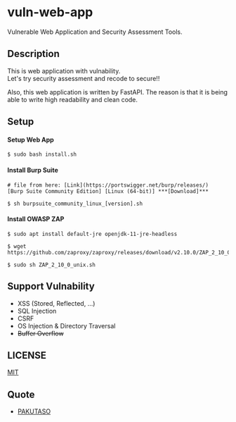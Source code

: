 # vuln-web-app

Vulnerable Web Application and Security Assessment Tools.

## Description

This is web application with vulnability.  
Let's try security assessment and recode to secure!!

Also, this web application is written by FastAPI. The reason is that it is being able to write high readability and clean code.

## Setup

#### Setup Web App

```
$ sudo bash install.sh
```

#### Install Burp Suite

```
# file from here: [Link](https://portswigger.net/burp/releases/)  
[Burp Suite Community Edition] [Linux (64-bit)] ***[Download]***

$ sh burpsuite_community_linux_[version].sh
```

#### Install OWASP ZAP

```
$ sudo apt install default-jre openjdk-11-jre-headless

$ wget https://github.com/zaproxy/zaproxy/releases/download/v2.10.0/ZAP_2_10_0_unix.sh

$ sudo sh ZAP_2_10_0_unix.sh
```

## Support Vulnability

* XSS (Stored, Reflected, ...)
* SQL Injection
* CSRF
* OS Injection & Directory Traversal
* ~~Buffer Overflow~~

## LICENSE

[MIT]()

## Quote

* [PAKUTASO](https://www.pakutaso.com/)
